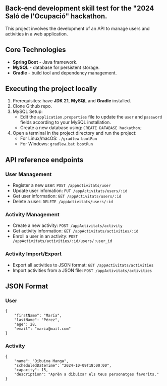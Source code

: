 ## Back-end development skill test for the "2024 Saló de l'Ocupació" hackathon.

This project involves the development of an API to manage users and activities in a web application.

## Core Technologies
* **Spring Boot** - Java framework.
* **MySQL** - database for persistent storage.
* **Gradle** - build tool and dependency management.

## Executing the project locally
1. Prerequisites: have **JDK 21**, **MySQL** and **Gradle** installed.
2. Clone Github repo.
3. MySQL Setup:
    * Edit the `application.properties` file to update the `user` and `password` fields according to your MySQL installation.
    * Create a new database using: `CREATE DATABASE hackathon;`
4. Open a terminal in the project directory and run the project:
    * For Linux/macOS: `./gradlew bootRun`
    * For Windows: `gradlew.bat bootRun`

## API reference endpoints

### User Management
* Register a new user:
`POST /appActivitats/user`
* Update user infomation:
`PUT /appActivitats/users/:id`
* Get user information:
`GET /appActivitats/users/:id`
* Delete a user:
`DELETE /appActivitats/users/:id`

### Activity Management
* Create a new activity:
`POST /appActivitats/activity`
* Get activity information:
`GET /appActivitats/activities/:id`
* Enroll a user in an activity:
`POST /appActivitats/activities/:id/users/:user_id`

### Activity Import/Export
* Export all activities to JSON format:
`GET /appActivitats/activities`
* Import activities from a JSON file:
`POST /appActivitats/activities` 

## JSON Format

### User
``` 
{
    "firstName": "María",
    "lastName": "Pérez",
    "age": 28,
    "email": "maria@mail.com"
}
```

### Activity
```
{
    "name": "Dibuixa Manga",
    "scheduledDateTime": "2024-10-09T18:00:00",
    "capacity": 15,
    "description": "Aprèn a dibuixar els teus personatges favorits."
}
```
